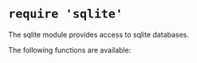 # `require 'sqlite'`

The sqlite module provides access to sqlite databases.

The following functions are available:

